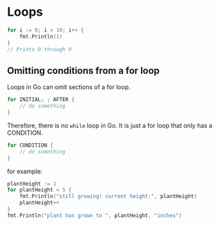 # Loops

```go
for i := 0; i < 10; i++ {
	fmt.Println(1)
}
// Prints 0 through 9
```

## Omitting conditions from a for loop

Loops in Go can omit sections of a for loop.

```go
for INITIAL; ; AFTER {
	// do something
}
```

Therefore, there is no `while` loop in Go. It is just a for loop that only has a CONDITION.

```go
for CONDITION {
	// do something
}
```

for example:

```go
plantHeight := 1
for plantHeight < 5 {
	fmt.Println("still growing! current height:", plantHeight)
	plantHeight++
}
fmt.Println("plant has grown to ", plantHeight, "inches")
```
